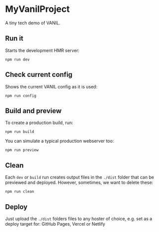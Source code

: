 # MyVanilProject

A tiny tech demo of VANIL.

## Run it

Starts the development HMR server:

`npm run dev`

## Check current config

Shows the current VANIL config as it is used:

`npm run config`

## Build and preview

To create a production build, run:

`npm run build`

You can simulate a typical production webserver too:

`npm run preview`

## Clean

Each `dev` or `build` run creates output files in the `./dist` folder
that can be previewed and deployed. However, sometimes, we want to delete these:

`npm run clean`

## Deploy

Just upload the `./dist` folders files to any hoster of choice,
e.g. set as a deploy target for: GitHub Pages, Vercel or Netlify
